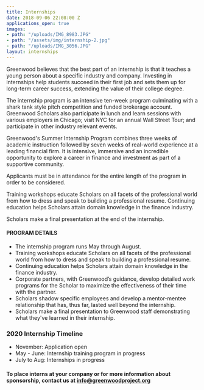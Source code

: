 ```yaml
---
title: Internships
date: 2018-09-06 22:08:00 Z
applications_open: true
images:
- path: "/uploads/IMG_8983.JPG"
- path: "/assets/img/internship-2.jpg"
- path: "/uploads/IMG_3056.JPG"
layout: internships
---
```


Greenwood believes that the best part of an internship is that it teaches a young person about a specific industry and company. Investing in internships help students succeed in their first job and sets them up for long-term career success, extending the value of their college degree.

The internship program is an intensive ten-week program culminating with a shark tank style pitch competition and funded brokerage account. Greenwood Scholars also participate in lunch and learn sessions with various employers in Chicago; visit NYC for an annual Wall Street Tour; and participate in other industry relevant events.

Greenwood's Summer Internship Program combines three weeks of academic instruction followed by seven weeks of real-world experience at a leading financial firm.  It is intensive, immersive and an incredible opportunity to explore a career in finance and investment as part of a supportive community.

Applicants must be in attendance for the entire length of the program in order to be considered.

Training workshops educate Scholars on all facets of the professional world from how to dress and speak to building a professional resume. Continuing education helps Scholars attain domain knowledge in the finance industry.

Scholars make a final presentation at the end of the internship.

#### PROGRAM DETAILS
 
*   The internship program runs May through August.
*   Training workshops educate Scholars on all facets of the professional world from how to dress and speak to building a professional resume.
*   Continuing education helps Scholars attain domain knowledge in the finance industry.
*   Corporate partners, with Greenwood’s guidance, develop detailed work programs for the Scholar to maximize the effectiveness of their time with the partner.
*   Scholars shadow specific employees and develop a mentor-mentee relationship that has, thus far, lasted well beyond the internship.
*   Scholars make a final presentation to Greenwood staff demonstrating what they've learned in their internship.

### 2020 Internship Timeline 
* November: Application open
* May - June: Internship training program in progress
* July to Aug: Internships in progress 

#### To place interns at your company or for more information about sponsorship, contact us at info@greenwoodproject.org
